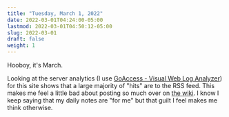 ```yaml
---
title: "Tuesday, March 1, 2022"
date: 2022-03-01T04:24:00-05:00
lastmod: 2022-03-01T04:50:12-05:00
slug: 2022-03-01
draft: false
weight: 1
---
```


Hooboy, it's March.

Looking at the server analytics (I use [GoAccess - Visual Web Log Analyzer](https://goaccess.io/)) for this site shows that a large majority of "hits" are to the RSS feed. This makes me feel a little bad about posting so much over on [the wiki](https://wiki.baty.net). I know I keep saying that my daily notes are "for me" but that guilt I feel makes me think otherwise.

[//]: # "Exported with love from a post written in Org mode"
[//]: # "- https://github.com/kaushalmodi/ox-hugo"
